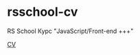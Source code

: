 # rsschool-cv
RS School Курс "JavaScript/Front-end +++"

[CV](https://poliweb.github.io/rsschool-cv/cv)